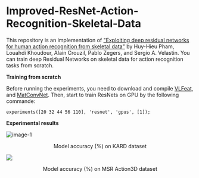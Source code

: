 # Improved-ResNet-Action-Recognition-Skeletal-Data
This repository is an implementation of ["Exploiting deep residual networks for human action recognition from skeletal data"](https://arxiv.org/abs/1803.07781) by Huy-Hieu Pham, Louahdi  Khoudour, Alain Crouzil, Pablo Zegers, and Sergio A. Velastin. You can train deep Residual Networks on skeletal data for action recognition tasks from scratch.

**Training from scratch**


Before running the experiments, you need to download and compile [VLFeat](http://www.vlfeat.org/), and [MatConvNet](http://www.vlfeat.org/matconvnet/). Then, start to train ResNets on GPU by the following commande:


 ```experiments([20 32 44 56 110], 'resnet', 'gpus', [1]);```


**Experimental results**


![image-1](https://github.com/huyhieupham/Improved-ResNet-Action-Recognition-Skeletal-Data/blob/master/figure/Training-on-KARD.png)

<p align="center">
Model accuracy (%) on KARD dataset
</p>



![](https://github.com/huyhieupham/Improved-ResNet-Action-Recognition-Skeletal-Data/blob/master/figure/Training-on-MRS-Action-3D.png)
                                          
<p align="center">
 Model accuracy (%) on MSR Action3D dataset
</p>
